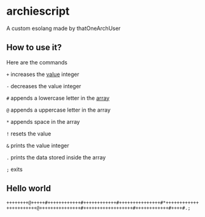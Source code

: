 # archiescript
A custom esolang made by thatOneArchUser

## How to use it?
Here are the commands

`+` increases the [value](https://github.com/thatOneArchUser/archiescript/blob/main/archiescript.py#L8) integer

`-` decreases the value integer

`#` appends a lowercase letter in the [array](https://github.com/thatOneArchUser/archiescript/blob/main/archiescript.py#L14)

`@` appends a uppercase letter in the array

`*` appends space in the array

`!` resets the value

`&` prints the value integer

`.` prints the data stored inside the array

`;` exits

## Hello world
`++++++++@+++++#++++++++++++#++++++++++++#+++++++++++++++#*+++++++++++++++++++++++@+++++++++++++++#++++++++++++++++++#++++++++++++#++++#.;`
